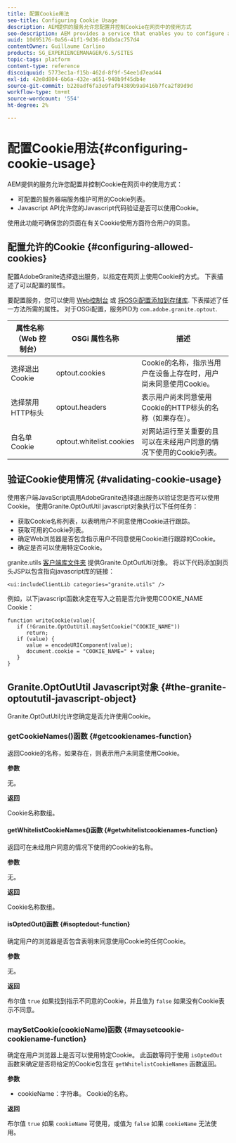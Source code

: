 ```yaml
---
title: 配置Cookie用法
seo-title: Configuring Cookie Usage
description: AEM提供的服务允许您配置并控制Cookie在网页中的使用方式
seo-description: AEM provides a service that enables you to configure and control how cookies are used with your web pages
uuid: 10d95176-0a56-41f1-9d36-01dbdac757d4
contentOwner: Guillaume Carlino
products: SG_EXPERIENCEMANAGER/6.5/SITES
topic-tags: platform
content-type: reference
discoiquuid: 5773ec1a-f15b-462d-8f9f-54ee1d7ead44
exl-id: 42e8d804-6b6a-432e-a651-940b9f45db4e
source-git-commit: b220adf6fa3e9faf94389b9a9416b7fca2f89d9d
workflow-type: tm+mt
source-wordcount: '554'
ht-degree: 2%

---
```


# 配置Cookie用法{#configuring-cookie-usage}

AEM提供的服务允许您配置并控制Cookie在网页中的使用方式：

* 可配置的服务器端服务维护可用的Cookie列表。
* Javascript API允许您的Javascript代码验证是否可以使用Cookie。

使用此功能可确保您的页面在有关Cookie使用方面符合用户的同意。

## 配置允许的Cookie {#configuring-allowed-cookies}

配置AdobeGranite选择退出服务，以指定在网页上使用Cookie的方式。 下表描述了可以配置的属性。

要配置服务，您可以使用 [Web控制台](/help/sites-deploying/configuring-osgi.md#osgi-configuration-with-the-web-console) 或 [将OSGi配置添加到存储库](/help/sites-deploying/configuring-osgi.md#adding-a-new-configuration-to-the-repository). 下表描述了任一方法所需的属性。 对于OSGi配置，服务PID为 `com.adobe.granite.optout`.

| 属性名称（Web 控制台） | OSGi 属性名称 | 描述 |
|---|---|---|
| 选择退出Cookie | optout.cookies | Cookie的名称，指示当用户在设备上存在时，用户尚未同意使用Cookie。 |
| 选择禁用HTTP标头 | optout.headers | 表示用户尚未同意使用Cookie的HTTP标头的名称（如果存在）。 |
| 白名单Cookie | optout.whitelist.cookies | 对网站运行至关重要的且可以在未经用户同意的情况下使用的Cookie列表。 |

## 验证Cookie使用情况 {#validating-cookie-usage}

使用客户端JavaScript调用AdobeGranite选择退出服务以验证您是否可以使用Cookie。 使用Granite.OptOutUtil javascript对象执行以下任何任务：

* 获取Cookie名称列表，以表明用户不同意使用Cookie进行跟踪。
* 获取可用的Cookie列表。
* 确定Web浏览器是否包含指示用户不同意使用Cookie进行跟踪的Cookie。
* 确定是否可以使用特定Cookie。

granite.utils [客户端库文件夹](/help/sites-developing/clientlibs.md#referencing-client-side-libraries) 提供Granite.OptOutUtil对象。 将以下代码添加到页头JSP以包含指向javascript库的链接：

`<ui:includeClientLib categories="granite.utils" />`

例如，以下javascript函数决定在写入之前是否允许使用COOKIE_NAME Cookie：

```
function writeCookie(value){
   if (!Granite.OptOutUtil.maySetCookie("COOKIE_NAME"))
      return;
   if (value) {
      value = encodeURIComponent(value);
      document.cookie = "COOKIE_NAME=" + value;
   }
}
```

## Granite.OptOutUtil Javascript对象 {#the-granite-optoututil-javascript-object}

Granite.OptOutUtil允许您确定是否允许使用Cookie。

### getCookieNames()函数 {#getcookienames-function}

返回Cookie的名称，如果存在，则表示用户未同意使用Cookie。

**参数**

无。

**返回**

Cookie名称数组。

#### getWhitelistCookieNames()函数 {#getwhitelistcookienames-function}

返回可在未经用户同意的情况下使用的Cookie的名称。

**参数**

无。

**返回**

Cookie名称数组。

#### isOptedOut()函数 {#isoptedout-function}

确定用户的浏览器是否包含表明未同意使用Cookie的任何Cookie。

**参数**

无。

**返回**

布尔值 `true` 如果找到指示不同意的Cookie，并且值为 `false` 如果没有Cookie表示不同意。

### maySetCookie(cookieName)函数 {#maysetcookie-cookiename-function}

确定在用户浏览器上是否可以使用特定Cookie。 此函数等同于使用 `isOptedOut` 函数来确定是否将给定的Cookie包含在 `getWhitelistCookieNames` 函数返回。

**参数**

* cookieName：字符串。 Cookie的名称。

**返回**

布尔值 `true` 如果 `cookieName` 可使用，或值为 `false` 如果 `cookieName` 无法使用。
